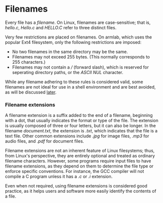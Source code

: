 # Filenames

Every file has a _filename_. On Linux, filenames are case-sensitive; that is, _hello.c_, _Hello.c_ and _HELLO.C_ refer to three distinct files.

Very few restrictions are placed on filenames. On armlab, which uses the popular Ext4 filesystem, only the following restrictions are imposed:

* No two filenames in the same directory may be the same.
* Filenames may not exceed 255 bytes. (This normally corresponds to 255 characters.)
* Filenames may not contain a _/_ (forward slash), which is reserved for seperating directory paths, or the _ASCII NUL_ character.&#x20;

While any filename adhering to these rules is considered valid, some filenames are not ideal for use in a shell environment and are best avoided, as will be discussed [later](../../bash/creating-files-and-directories/#directory-and-file-creation).

### Filename extensions

A filename extension is a suffix added to the end of a filename, beginning with a dot, that usually indicates the format or type of the file. The extension is usually composed of three or four letters, but it can also be longer. In the filename _document.txt_, the extension is _.txt_, which indicates that the file is a text file. Other common extensions include _.jpg_ for image files, _.mp3_ for audio files, and _.pdf_ for document files.

Filename extensions are not an inherent feature of Linux filesystems; thus, from Linux's perspective, they are entirely optional and treated as ordinary filename characters. However, some programs require input files to have filename extensions, as they depend on them to determine the file type or enforce specific conventions. For instance, the GCC compiler will not compile a C program unless it has a _.c_ or _.i_ extension.

Even when not required, using filename extensions is considered good practice, as it helps users and software more easily identify the contents of a file.
